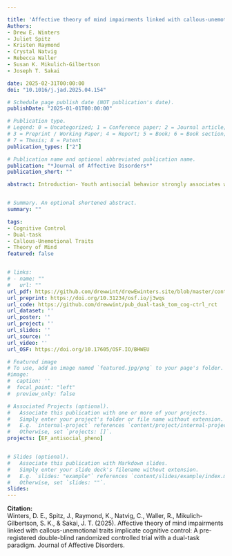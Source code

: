 ```yaml
---

title: 'Affective theory of mind impairments linked with callous-unemotional traits implicate cognitive control: A pre-registered double-blind randomized controlled trial with a dual-task paradigm'
Authors: 
- Drew E. Winters
- Juliet Spitz
- Kristen Raymond
- Crystal Natvig
- Rebecca Waller
- Susan K. Mikulich-Gilbertson
- Joseph T. Sakai

date: 2025-02-31T00:00:00
doi: "10.1016/j.jad.2025.04.154"

# Schedule page publish date (NOT publication's date).
publishDate: "2025-01-01T00:00:00"

# Publication type.
# Legend: 0 = Uncategorized; 1 = Conference paper; 2 = Journal article;
# 3 = Preprint / Working Paper; 4 = Report; 5 = Book; 6 = Book section;
# 7 = Thesis; 8 = Patent
publication_types: ["2"]

# Publication name and optional abbreviated publication name.
publication: "*Journal of Affective Disorders*"
publication_short: ""

abstract: Introduction- Youth antisocial behavior strongly associates with conduct problems (CP) and callous-unemotional (CU) traits. While CP has links to broad cognitive impairments, CU traits have specific links with cognitive control and affective theory of mind (ToM) difficulties. Evidence suggests cognitive control limitations impact affective processing in ToM amongst youth with elevated CU traits. Here we sought to improve on those initial findings by leveraging a randomized dual-task (within-trial) design to replicate and extend prior findings. Methods- In this double-blind, randomized controlled trial, 85 participants (47 % female) were stratified by sex and CU trait severity. The study employed a ToM task with cognitive, affective, and physical conditions, combined with an inhibitory processing task to tax cognitive control. Participants completed single and dual-task trials, counterbalanced to test within-subject effects. Primary hypotheses were tested with both CP and CU traits in the same model using repeated measure mixed effects to examine changes in accuracy and reaction time. Results- CU traits were uniquely associated with greater impairments in affective ToM under dual-task conditions, reflecting increased difficulty integrating affective information when cognitive demands were increased. CP associated with lower single ToM performance but no change during dual-task trials. Notably, participants resilient to dual-task effects reported fewer antisocial behaviors, even with elevated CU traits. Limitations- While appropriately powered for study aims, the sample was underpowered to detect any potential primary and secondary variant interactions on study outcomes. Conclusions- These findings support a CU trait specific cognitive-affective interaction as a mechanism critical for understanding youth antisocial behavior.


# Summary. An optional shortened abstract.
summary: ""

tags:
- Cognitive Control
- Dual-task
- Callous-Unemotional Traits
- Theory of Mind
featured: false


# links:
# - name: ""
#   url: ""
url_pdf: https://github.com/drewwint/drewEwinters.site/blob/master/content/publication/2025_dual-task_cu_tom/dual-task.pdf
url_preprint: https://doi.org/10.31234/osf.io/j3wqs
url_code: https://github.com/drewwint/pub_dual-task_tom_cog-ctrl_rct
url_dataset: ''
url_poster: ''
url_project: ''
url_slides: ''
url_source: ''
url_video: ''
url_OSF: https://doi.org/10.17605/OSF.IO/BHWEU

# Featured image
# To use, add an image named `featured.jpg/png` to your page's folder. 
#image:
#  caption: ''
#  focal_point: "left"
#  preview_only: false

# Associated Projects (optional).
#   Associate this publication with one or more of your projects.
#   Simply enter your project's folder or file name without extension.
#   E.g. `internal-project` references `content/project/internal-project/index.md`.
#   Otherwise, set `projects: []`.
projects: [EF_antisocial_pheno]


# Slides (optional).
#   Associate this publication with Markdown slides.
#   Simply enter your slide deck's filename without extension.
#   E.g. `slides: "example"` references `content/slides/example/index.md`.
#   Otherwise, set `slides: ""`.
slides: 
---
```

**Citation:**  
Winters, D. E., Spitz, J., Raymond, K., Natvig, C., Waller, R., Mikulich-Gilbertson, S. K., & Sakai, J. T. (2025). Affective theory of mind impairments linked with callous-unemotional traits implicate cognitive control: A pre-registered double-blind randomized controlled trial with a dual-task paradigm. Journal of Affective Disorders.

